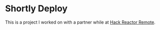 # Shortly Deploy

This is a project I worked on with a partner while at [Hack Reactor Remote](http://www.hackreactor.com/remote/).
